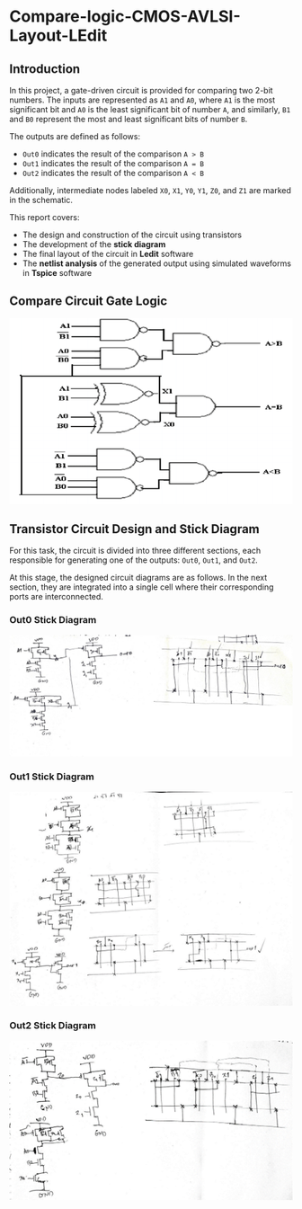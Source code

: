 # Compare-logic-CMOS-AVLSI-Layout-LEdit

## Introduction

In this project, a gate-driven circuit is provided for comparing two 2-bit numbers. The inputs are represented as `A1` and `A0`, where `A1` is the most significant bit and `A0` is the least significant bit of number `A`, and similarly, `B1` and `B0` represent the most and least significant bits of number `B`.

The outputs are defined as follows:

- `Out0` indicates the result of the comparison `A > B`
- `Out1` indicates the result of the comparison `A = B`
- `Out2` indicates the result of the comparison `A < B`

Additionally, intermediate nodes labeled `X0`, `X1`, `Y0`, `Y1`, `Z0`, and `Z1` are marked in the schematic.

This report covers:

- The design and construction of the circuit using transistors
- The development of the **stick diagram**
- The final layout of the circuit in **Ledit** software
- The **netlist analysis** of the generated output using simulated waveforms in **Tspice** software

## Compare Circuit Gate Logic

![Gate Level Design](Images/logic_gate_design.png)

## Transistor Circuit Design and Stick Diagram

For this task, the circuit is divided into three different sections, each responsible for generating one of the outputs: `Out0`, `Out1`, and `Out2`.

At this stage, the designed circuit diagrams are as follows. In the next section, they are integrated into a single cell where their corresponding ports are interconnected.

### Out0 Stick Diagram

![Out0 Stick Diagram](Images/out0_stick_diagram.png)

### Out1 Stick Diagram

![Out1 Stick Diagram](Images/out1_stick_diagram.png)

### Out2 Stick Diagram

![Out2 Stick Diagram](Images/out2_stick_diagram.png)
